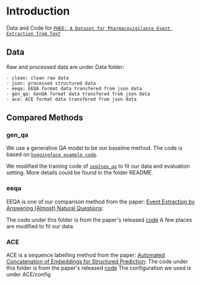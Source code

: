 # Introduction

Data and Code for [``PHEE: A Dataset for Pharmacovigilance Event Extraction from Text``](https://arxiv.org/abs/2210.12560/)

## Data

Raw and processed data are under Data folder:
```
- clean: clean raw data
- json: processed structured data
- eeqa: EEQA format data transfered from json data
- gen_qa: GenQA format data transfered from json data
- ace: ACE format data transfered from json data
```

## Compared Methods
### gen_qa

We use a generative QA model to be our baseline method.
The code is based on  [`huggingface example code`](https://github.com/huggingface/transformers/blob/master/examples/pytorch/question-answering/).

We modified the training code of [`seq2seq_qa`](https://github.com/huggingface/transformers/blob/master/examples/pytorch/question-answering/run_seq2seq_qa.py) to fit our data and evaluation setting. More details could be found in the folder README. 

### eeqa

EEQA is one of our comparison method from the paper: [Event Extraction by Answering (Almost) Natural Questions](https://arxiv.org/abs/2004.13625):

The code under this folder is from the paper's released [code](https://github.com/xinyadu/eeqa) 
A few places are modified to fit our data.


### ACE

ACE is a sequence labelling method from the paper: [Automated Concatenation of Embeddings for Structured Prediction](https://arxiv.org/pdf/2010.05006):
The code under this folder is from the paper's released [code](https://github.com/Alibaba-NLP/ACE) 
The configuration we used is under ACE/config

